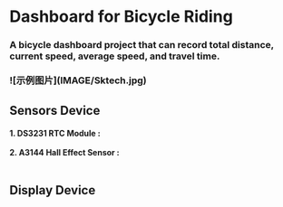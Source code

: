 <h1> Dashboard for Bicycle Riding
<h3> A bicycle dashboard project that can record total distance, current speed, average speed, and travel time.<br><br>
![示例图片](IMAGE/Sktech.jpg)
<h2> Sensors Device
<h4> 1. DS3231 RTC Module : <br><br>
2. A3144 Hall Effect Sensor : <br><br>
<h2> Display Device
